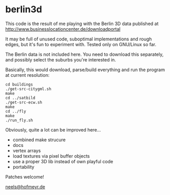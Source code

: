# berlin3d

This code is the result of me playing with the Berlin 3D data published at
http://www.businesslocationcenter.de/downloadportal

It may be full of unused code, suboptimal implementations and rough edges, but
it's fun to experiment with. Tested only on GNU/Linux so far.

The Berlin data is not included here. You need to download this separately, and
possibly select the suburbs you're interested in.

Basically, this would download, parse/build everything and run the program at
current resolution:

    cd buildings
    ./get-src-citygml.sh
    make
    cd ../satbild
    ./get-src-ecw.sh
    make
    cd ../fly
    make
    ./run_fly.sh

Obviously, quite a lot can be improved here...
- combined make strucure
- docs
- vertex arrays
- load textures via pixel buffer objects
- use a proper 3D lib instead of own playful code
- portability

Patches welcome!

neels@hofmeyr.de

